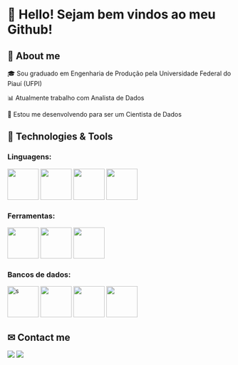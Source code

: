 # 👋 Hello! Sejam bem vindos ao meu Github! </h3>

## 📖 About me
🎓 Sou graduado em Engenharia de Produção pela Universidade Federal do Piauí (UFPI)

📊 Atualmente trabalho com Analista de Dados

🧪 Estou me desenvolvendo para ser um Cientista de Dados

## 🔧 Technologies & Tools
### Linguagens:
<img height="70" widht="70" src="https://cdn.jsdelivr.net/gh/devicons/devicon/icons/python/python-original-wordmark.svg" />  <img height="70" widht="70" src="https://cdn.jsdelivr.net/gh/devicons/devicon/icons/javascript/javascript-original.svg" /> <img height="70" widht="70" src="https://cdn.jsdelivr.net/gh/devicons/devicon/icons/html5/html5-original-wordmark.svg" /> <img height="70" widht="70" src="https://cdn.jsdelivr.net/gh/devicons/devicon/icons/css3/css3-original-wordmark.svg" />

### Ferramentas:
<img height="70" widht="70" src="https://cdn.jsdelivr.net/gh/devicons/devicon/icons/jupyter/jupyter-original-wordmark.svg" /> <img height="70" widht="70" src="https://cdn.jsdelivr.net/gh/devicons/devicon/icons/visualstudio/visualstudio-plain.svg" /> <img height="70" widht="70" src="https://cdn.jsdelivr.net/gh/devicons/devicon/icons/vscode/vscode-original.svg" />

### Bancos de dados:
<img alt="s" height="70" widht="70" src="https://cdn.jsdelivr.net/gh/devicons/devicon/icons/microsoftsqlserver/microsoftsqlserver-plain-wordmark.svg" /> <img height="70" widht="70" src="https://cdn.jsdelivr.net/gh/devicons/devicon/icons/oracle/oracle-original.svg" /> <img height="70" widht="70" src="https://cdn.jsdelivr.net/gh/devicons/devicon/icons/mysql/mysql-original-wordmark.svg" /> <img height="70" widht="70" src="https://cdn.jsdelivr.net/gh/devicons/devicon/icons/postgresql/postgresql-original-wordmark.svg" />

## ✉ Contact me
<p>
  <a href="mailto:mathewscarvalho100@gmail.com"> <img src="https://img.shields.io/badge/e‑mail-D14836.svg?style=for-the-badge&logo=GMail&logoColor=white"/></a>
  <a href="https://linkedin.com/in/mathews-carvalho-2178b21b2/"><img src="https://img.shields.io/badge/linkedin-0077B5.svg?style=for-the-badge&logo=linkedin&logoColor=white"/></a>
</p>

<!-- 
## 🔔 My latest activity

##  GitHub Status
-->
